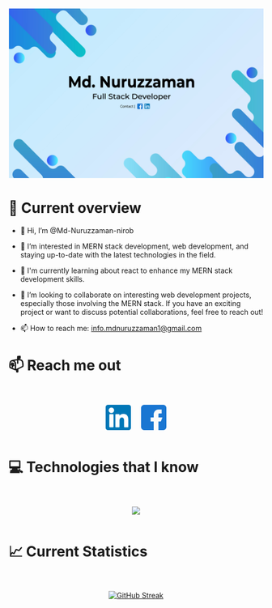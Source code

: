 ![banner!](./assets/12_9_2023%205_42_49%20PM.png)

# 👀 Current overview

- 👋 Hi, I’m @Md-Nuruzzaman-nirob

- 👀 I’m interested in MERN stack development, web development, and staying up-to-date with the latest technologies in the field.

- 🌱 I'm currently learning about react to enhance my MERN stack development skills.

- 💞️ I’m looking to collaborate on interesting web development projects, especially those involving the MERN stack. If you have an exciting project or want to discuss potential collaborations, feel free to reach out!

- 📫 How to reach me: info.mdnuruzzaman1@gmail.com

# 📫 Reach me out

<div align="center" style="margin:50px; display:flex; justify-content:center; gap:20px">
  <a href="https://linkedin.com/in/mdnuruzzamannirob"><img width="50px" src="./assets/linkedin.png" />
  </a>
  <a href="https://www.facebook.com/mdnuruzzamannirob1"><img width="50px" src="./assets/facebook.png" />
  </a>
</div>

# 💻 Technologies that I know

<div align="center" 
margin-top="50px" style="margin: 50px;"
>
  <a href="https://skillicons.dev">
    <img src="https://skillicons.dev/icons?i=html,css,tailwind,js,react,firebase,nodejs,express,mongodb" />
  </a>
</div>

# 📈 Current Statistics

<div align="center " style="margin: 50px;">
  <a href="https://git.io/streak-stats"><img src="https://github-readme-streak-stats.herokuapp.com?user=Md-Nuruzzaman-nirob&theme=react&card_width=500_hieght=500" alt="GitHub Streak" /></a>
</div>
